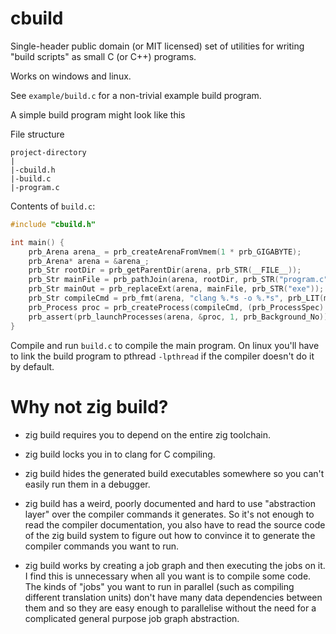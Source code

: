 # cbuild

Single-header public domain (or MIT licensed) set of utilities for writing "build scripts" as small C (or C++) programs.

Works on windows and linux.

See `example/build.c` for a non-trivial example build program.

A simple build program might look like this

File structure

```
project-directory
|
|-cbuild.h
|-build.c
|-program.c
```

Contents of `build.c`:

```c
#include "cbuild.h"

int main() {
    prb_Arena arena_ = prb_createArenaFromVmem(1 * prb_GIGABYTE);
    prb_Arena* arena = &arena_;
    prb_Str rootDir = prb_getParentDir(arena, prb_STR(__FILE__));
    prb_Str mainFile = prb_pathJoin(arena, rootDir, prb_STR("program.c"));
    prb_Str mainOut = prb_replaceExt(arena, mainFile, prb_STR("exe"));
    prb_Str compileCmd = prb_fmt(arena, "clang %.*s -o %.*s", prb_LIT(mainFile), prb_LIT(mainOut));
    prb_Process proc = prb_createProcess(compileCmd, (prb_ProcessSpec) {});
    prb_assert(prb_launchProcesses(arena, &proc, 1, prb_Background_No));
}
```

Compile and run `build.c` to compile the main program.
On linux you'll have to link the build program to pthread `-lpthread` if the compiler doesn't do it by default.

# Why not zig build?

* zig build requires you to depend on the entire zig toolchain.

* zig build locks you in to clang for C compiling.

* zig build hides the generated build executables somewhere so you can't easily run them in a debugger.

* zig build has a weird, poorly documented and hard to use "abstraction layer" over the compiler commands it generates. So it's not enough to read the compiler documentation, you also have to read the source code of the zig build system to figure out how to convince it to generate the compiler commands you want to run.

* zig build works by creating a job graph and then executing the jobs on it. I find this is unnecessary when all you want is to compile some code. The kinds of "jobs" you want to run in parallel (such as compiling different translation units) don't have many data dependencies between them and so they are easy enough to parallelise without the need for a complicated general purpose job graph abstraction.
